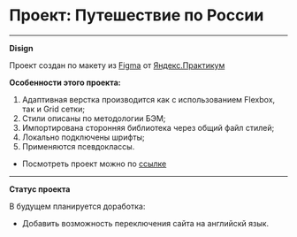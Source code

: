 # Проект: Путешествие по России
____

**Disign**

Проект создан по макету из [Figma](https://www.figma.com/file/5S2WSbEFL6awjVWJ0NWL8Q/Sprint-3_-Russia-_-desktop-mobile?node-id=28503%3A0) от [Яндекс.Практикум](https://practicum.yandex.ru/)


**Особенности этого проекта:**
1. Адаптивная верстка производится как с использованием Flexbox, так и Grid сетки;
2. Стили описаны по методологии БЭМ;
3. Импортирована сторонняя библиотека через общий файл стилей;
4. Локально подключены шрифты;
5. Применяются псевдоклассы.


* Посмотреть проект можно по [ссылке](https://olgadavlyud.github.io/russian-travel/)
____
**Статус проекта**

В будущем планируется доработка:
* Добавить возможность переключения сайта на английскй язык.

  
